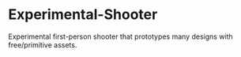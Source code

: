 # Experimental-Shooter
Experimental first-person shooter that prototypes many designs with free/primitive assets.
